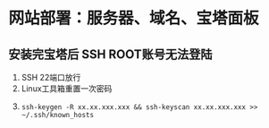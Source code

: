 # 网站部署：服务器、域名、宝塔面板

## 安装完宝塔后 SSH ROOT账号无法登陆

1. SSH 22端口放行
2. Linux工具箱重置一次密码
3. ```
   ssh-keygen -R xx.xx.xxx.xxx && ssh-keyscan xx.xx.xxx.xxx >> ~/.ssh/known_hosts
   ```
